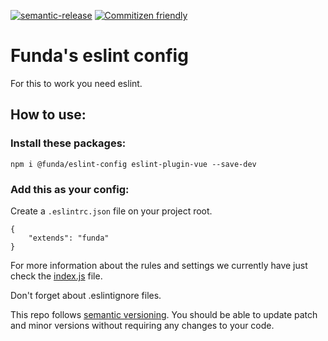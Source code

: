 [![semantic-release](https://img.shields.io/badge/%20%20%F0%9F%93%A6%F0%9F%9A%80-semantic--release-e10079.svg)](https://github.com/semantic-release/semantic-release)
[![Commitizen friendly](https://img.shields.io/badge/commitizen-friendly-brightgreen.svg)](http://commitizen.github.io/cz-cli/)

# Funda's eslint config

For this to work you need eslint.

## How to use:

### Install these packages:

    npm i @funda/eslint-config eslint-plugin-vue --save-dev

### Add this as your config:


Create a `.eslintrc.json` file on your project root.

```
{
    "extends": "funda"
}
```

For more information about the rules and settings we currently have just
check the [index.js](index.js) file.

Don't forget about .eslintignore files.

This repo follows [semantic versioning](http://semver.org). You should be able to update patch and minor versions without requiring any changes to your code.
